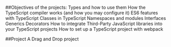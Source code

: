 ##Objectives of the projects:
Types and how to use them
How the TypeScript compiler works (and how you may configure it)
ES6 features with TypeScript
Classes in TypeScript
Namespaces and modules
Interfaces
Generics
Decorators
How to integrate Third-Party JavaScript libraries into your TypeScript projects
How to set up a TypeScript project with webpack

##Project
A Drag and Drop project
